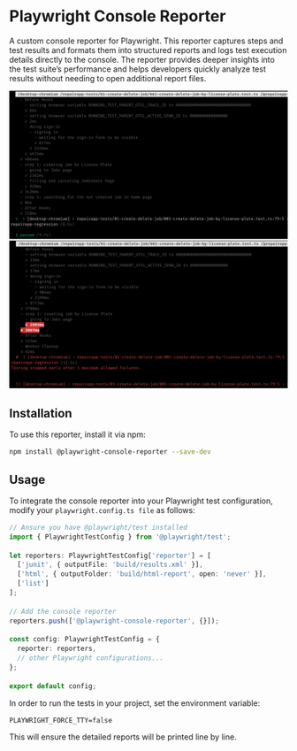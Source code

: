 # Playwright Console Reporter

A custom console reporter for Playwright. This reporter captures steps and test results and formats them into structured reports and logs test execution details directly to the console. The reporter provides deeper insights into the test suite’s performance and helps developers quickly analyze test results without needing to open additional report files.

![Playwright Console Reporter Pass](./Screenshot1.png)
![Playwright Console Reporter Fail](./Screenshot2.png)

## Installation

To use this reporter, install it via npm:

```sh
npm install @playwright-console-reporter --save-dev
```

## Usage

To integrate the console reporter into your Playwright test configuration, modify your `playwright.config.ts file` as follows:

```typescript
// Ansure you have @playwright/test installed
import { PlaywrightTestConfig } from '@playwright/test';  

let reporters: PlaywrightTestConfig['reporter'] = [
  ['junit', { outputFile: 'build/results.xml' }],
  ['html', { outputFolder: 'build/html-report', open: 'never' }],
  ['list']
];

// Add the console reporter
reporters.push(['@playwright-console-reporter', {}]);

const config: PlaywrightTestConfig = {
  reporter: reporters,
  // other Playwright configurations...
};

export default config;

```

In order to run the tests in your project, set the environment variable:

```
PLAYWRIGHT_FORCE_TTY=false
```
This will ensure the detailed reports will be printed line by line.
